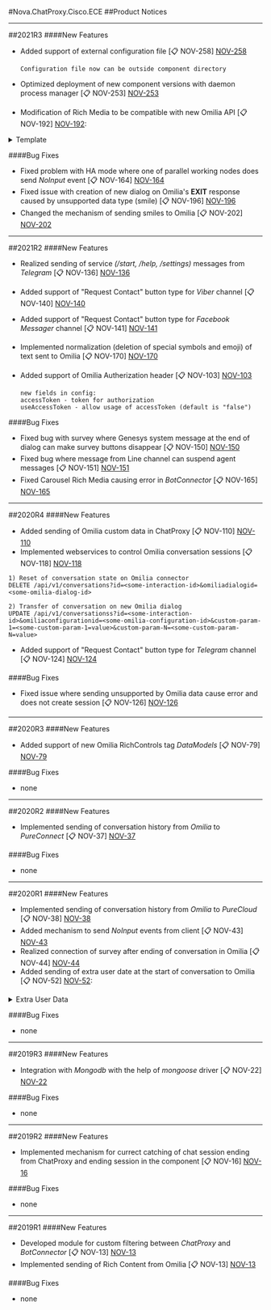 [NOV-13]: https://sd.novait.com.ua/browse/NOV-13
[NOV-16]: https://sd.novait.com.ua/browse/NOV-16
[NOV-22]: https://sd.novait.com.ua/browse/NOV-22
[NOV-37]: https://sd.novait.com.ua/browse/NOV-37
[NOV-38]: https://sd.novait.com.ua/browse/NOV-38
[NOV-43]: https://sd.novait.com.ua/browse/NOV-43
[NOV-44]: https://sd.novait.com.ua/browse/NOV-44
[NOV-52]: https://sd.novait.com.ua/browse/NOV-52
[NOV-79]: https://sd.novait.com.ua/browse/NOV-79
[NOV-103]: https://sd.novait.com.ua/browse/NOV-103
[NOV-110]: https://sd.novait.com.ua/browse/NOV-110
[NOV-118]: https://sd.novait.com.ua/browse/NOV-118
[NOV-124]: https://sd.novait.com.ua/browse/NOV-124
[NOV-126]: https://sd.novait.com.ua/browse/NOV-126
[NOV-136]: https://sd.novait.com.ua/browse/NOV-136
[NOV-140]: https://sd.novait.com.ua/browse/NOV-140
[NOV-141]: https://sd.novait.com.ua/browse/NOV-141
[NOV-150]: https://sd.novait.com.ua/browse/NOV-150
[NOV-151]: https://sd.novait.com.ua/browse/NOV-151
[NOV-164]: https://sd.novait.com.ua/browse/NOV-164
[NOV-165]: https://sd.novait.com.ua/browse/NOV-165
[NOV-170]: https://sd.novait.com.ua/browse/NOV-170
[NOV-192]: https://sd.novait.com.ua/browse/NOV-192
[NOV-196]: https://sd.novait.com.ua/browse/NOV-196
[NOV-202]: https://sd.novait.com.ua/browse/NOV-202
[NOV-253]: https://sd.novait.com.ua/browse/NOV-253
[NOV-258]: https://sd.novait.com.ua/browse/NOV-258

#Nova.ChatProxy.Cisco.ECE
##Product Notices
***
##2021R3
####New Features
- Added support of external configuration file [:clipboard: NOV-258] [NOV-258]

	```Configuration file now can be outside component directory```

- Optimized deployment of new component versions with daemon process manager [:clipboard: NOV-253] [NOV-253]
- Modification of Rich Media to be compatible with new Omilia API [:clipboard: NOV-192] [NOV-192]:

<details><summary>Template</summary>
<p>

```
Viber: support of Card, changed Carusel visuals
Line: usage of native Quick Replies
Slack: support of Buttons, transfer on newer API
Twitter: support of Buttons
Kik: support of Buttons
```
</p>
</details>

####Bug Fixes
- Fixed problem with HA mode where one of parallel working nodes does send *NoInput* event [:clipboard: NOV-164] [NOV-164]
- Fixed issue with creation of new dialog on Omilia's **EXIT** response caused by unsupported data type (smile) [:clipboard: NOV-196] [NOV-196]
- Changed the mechanism of sending smiles to Omilia [:clipboard: NOV-202] [NOV-202]
***

##2021R2
####New Features
- Realized sending of service *(/start, /help, /settings)* messages from *Telegram* [:clipboard: NOV-136] [NOV-136]
- Added support of "Request Contact" button type for *Viber* channel [:clipboard: NOV-140] [NOV-140]
- Added support of "Request Contact" button type for *Facebook Messager* channel [:clipboard: NOV-141] [NOV-141]
- Implemented normalization (deletion of special symbols and emoji) of text sent to Omilia [:clipboard: NOV-170] [NOV-170]
- Added support of Omilia Autherization header [:clipboard: NOV-103] [NOV-103]

	```
	new fields in config:
	accessToken - token for authorization
	useAccessToken - allow usage of accessToken (default is "false")
	```

####Bug Fixes
- Fixed bug with survey where Genesys system message at the end of dialog can make survey buttons disappear [:clipboard: NOV-150] [NOV-150]
- Fixed bug where message from Line channel can suspend agent messages [:clipboard: NOV-151] [NOV-151]
- Fixed Carousel Rich Media causing error in *BotConnector* [:clipboard: NOV-165] [NOV-165]
***

##2020R4
####New Features
- Added sending of Omilia custom data in ChatProxy [:clipboard: NOV-110] [NOV-110]
- Implemented webservices to control Omilia conversation sessions [:clipboard: NOV-118] [NOV-118]

```
1) Reset of conversation state on Omilia connector 
DELETE /api/v1/conversations?id=<some-interaction-id>&omiliadialogid=<some-omilia-dialog-id>

2) Transfer of conversation on new Omilia dialog
UPDATE /api/v1/conversationss?id=<some-interaction-id>&omiliaconfigurationid=<some-omilia-configuration-id>&custom-param-1=<some-custom-param-1=value>&custom-param-N=<some-custom-param-N=value>
```
- Added support of "Request Contact" button type for *Telegram* channel [:clipboard: NOV-124] [NOV-124]

####Bug Fixes
- Fixed issue where sending unsupported by Omilia data cause error and does not create session  [:clipboard: NOV-126] [NOV-126]
***

##2020R3
####New Features
- Added support of new Omilia RichControls tag *DataModels* [:clipboard: NOV-79] [NOV-79]

####Bug Fixes
- none
***

##2020R2
####New Features
- Implemented sending of conversation history from *Omilia* to *PureConnect* [:clipboard: NOV-37] [NOV-37]

####Bug Fixes
- none
***

##2020R1
####New Features
- Implemented sending of conversation history from *Omilia* to *PureCloud* [:clipboard: NOV-38] [NOV-38]
- Added mechanism to send *NoInput* events from client [:clipboard: NOV-43] [NOV-43]
- Realized connection of survey after ending of conversation in Omilia [:clipboard: NOV-44] [NOV-44] 
- Added sending of extra user date at the start of conversation to Omilia [:clipboard: NOV-52] [NOV-52]:

<details><summary>Extra User Data</summary>
<p>

```
    "user_id": "string"
    "fullname": "string"
    "username": "string"
    "email": "string"
	
	"email" is formed as {channel_id} + @ + {channel_name} 
```
</p>
</details>

####Bug Fixes
- none
***

##2019R3
####New Features
- Integration with *Mongodb* with the help of *mongoose* driver [:clipboard: NOV-22] [NOV-22]

####Bug Fixes
- none
***

##2019R2
####New Features
- Implemented mechanism for currect catching of chat session ending from ChatProxy and ending session in the component [:clipboard: NOV-16] [NOV-16]

####Bug Fixes
- none
***

##2019R1
####New Features
- Developed module for custom filtering between *ChatProxy* and *BotConnector* [:clipboard: NOV-13] [NOV-13]
- Implemented sending of Rich Content from Omilia [:clipboard: NOV-13] [NOV-13]

####Bug Fixes
- none